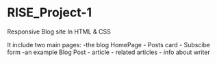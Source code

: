 # RISE_Project-1
 Responsive Blog site In HTML & CSS

 It include two main pages:
   -the blog HomePage
     - Posts card
     - Subscibe form
   -an example Blog Post
     - article 
     - related articles 
     - info about writer
